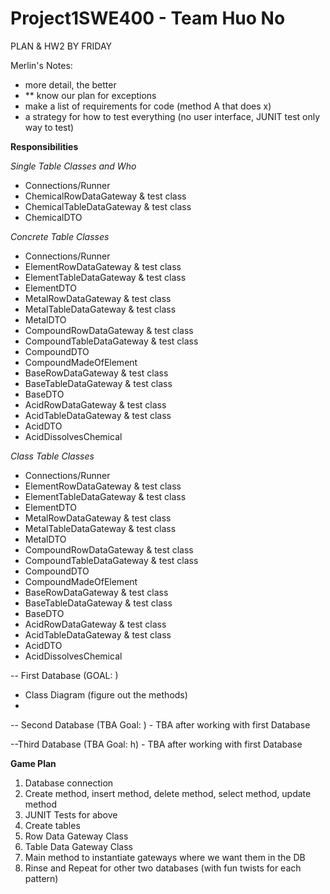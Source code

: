 # Project1SWE400 - Team Huo No

PLAN & HW2 BY FRIDAY

Merlin's Notes:
- more detail, the better
- ** know our plan for exceptions
- make a list of requirements for code (method A that does x)
- a strategy for how to test everything (no user interface, JUNIT test only way to test)

**Responsibilities**

*Single Table Classes and Who*
*  Connections/Runner 
*  ChemicalRowDataGateway & test class
*  ChemicalTableDataGateway & test class
*  ChemicalDTO
  
*Concrete Table Classes*
*  Connections/Runner 
*  ElementRowDataGateway & test class
*  ElementTableDataGateway & test class
*  ElementDTO
*  MetalRowDataGateway & test class
*  MetalTableDataGateway & test class
*  MetalDTO
*  CompoundRowDataGateway & test class
*  CompoundTableDataGateway & test class
*  CompoundDTO
*  CompoundMadeOfElement
*  BaseRowDataGateway & test class
*  BaseTableDataGateway & test class
*  BaseDTO
*  AcidRowDataGateway & test class
*  AcidTableDataGateway & test class
*  AcidDTO
*  AcidDissolvesChemical
  
*Class Table Classes*
*  Connections/Runner 
*  ElementRowDataGateway & test class
*  ElementTableDataGateway & test class
*  ElementDTO
*  MetalRowDataGateway & test class
*  MetalTableDataGateway & test class
*  MetalDTO
*  CompoundRowDataGateway & test class
*  CompoundTableDataGateway & test class
*  CompoundDTO
*  CompoundMadeOfElement
*  BaseRowDataGateway & test class
*  BaseTableDataGateway & test class
*  BaseDTO
*  AcidRowDataGateway & test class
*  AcidTableDataGateway & test class
*  AcidDTO
*  AcidDissolvesChemical



 -- First Database  (GOAL: )
 - Class Diagram (figure out the methods)
 - 
 

 -- Second Database (TBA Goal: )
    - TBA after working with first Database 
    

 --Third Database (TBA Goal: h)
    - TBA after working with first Database

**Game Plan**
1.  Database connection
2.  Create method, insert method, delete method, select method, update method
3.  JUNIT Tests for above
4.  Create tables
5.  Row Data Gateway Class
6.  Table Data Gateway Class
7.  Main method to instantiate gateways where we want them in the DB
8.  Rinse and Repeat for other two databases (with fun twists for each pattern)

